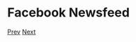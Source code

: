 # Facebook Newsfeed

[Prev](../Web%20Crawler/README.md) [Next](../Yelp%20or%20Nearby%20Friends/README.md)